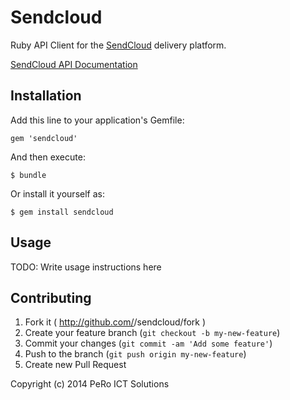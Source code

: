 # Sendcloud

Ruby API Client for the [SendCloud](https://www.sendcloud.nl) delivery platform.

[SendCloud API Documentation](git@github.com:pero-ict-solutions/sendcloud.git)

## Installation

Add this line to your application's Gemfile:

    gem 'sendcloud'

And then execute:

    $ bundle

Or install it yourself as:

    $ gem install sendcloud

## Usage

TODO: Write usage instructions here

## Contributing

1. Fork it ( http://github.com/<my-github-username>/sendcloud/fork )
2. Create your feature branch (`git checkout -b my-new-feature`)
3. Commit your changes (`git commit -am 'Add some feature'`)
4. Push to the branch (`git push origin my-new-feature`)
5. Create new Pull Request


Copyright (c) 2014 PeRo ICT Solutions
